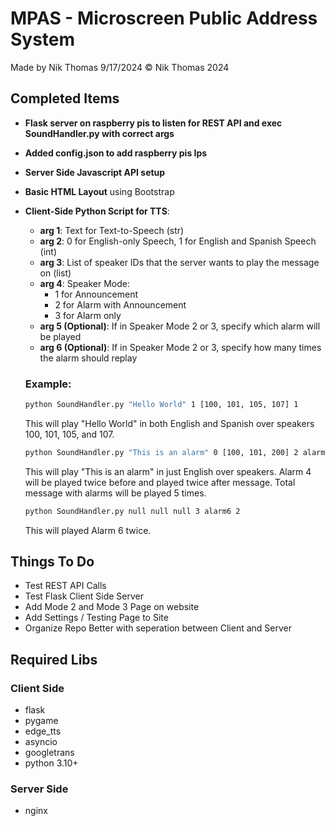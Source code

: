 # MPAS - Microscreen Public Address System

Made by Nik Thomas 9/17/2024
© Nik Thomas 2024

## Completed Items

- **Flask server on raspberry pis to listen for REST API and exec SoundHandler.py with correct args**
- **Added config.json to add raspberry pis Ips**
- **Server Side Javascript API setup**
- **Basic HTML Layout** using Bootstrap
- **Client-Side Python Script for TTS**:
    - **arg 1**: Text for Text-to-Speech (str)
    - **arg 2**: 0 for English-only Speech, 1 for English and Spanish Speech (int)
    - **arg 3**: List of speaker IDs that the server wants to play the message on (list)
    - **arg 4**: Speaker Mode: 
        - 1 for Announcement
        - 2 for Alarm with Announcement
        - 3 for Alarm only
    - **arg 5 (Optional)**: If in Speaker Mode 2 or 3, specify which alarm will be played
    - **arg 6 (Optional)**: If in Speaker Mode 2 or 3, specify how many times the alarm should replay

    ### Example:

    ```bash
    python SoundHandler.py "Hello World" 1 [100, 101, 105, 107] 1
    ```
    This will play "Hello World" in both English and Spanish over speakers 100, 101, 105, and 107.

    ```bash
    python SoundHandler.py "This is an alarm" 0 [100, 101, 200] 2 alarm4 5
    ```
    This will play "This is an alarm" in just English over speakers. Alarm 4 will be played twice before and played twice after message. Total message with alarms will be played 5 times.

    ```bash
    python SoundHandler.py null null null 3 alarm6 2
    ```
    This will played Alarm 6 twice.
    

## Things To Do

- Test REST API Calls
- Test Flask Client Side Server
- Add Mode 2 and Mode 3 Page on website
- Add Settings / Testing Page to Site
- Organize Repo Better with seperation between Client and Server


## Required Libs

### Client Side

- flask
- pygame
- edge_tts
- asyncio
- googletrans
- python 3.10+

### Server Side

- nginx
